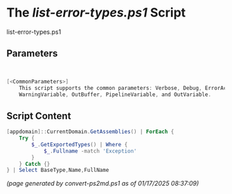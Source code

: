 The *list-error-types.ps1* Script
===========================

list-error-types.ps1 


Parameters
----------
```powershell


[<CommonParameters>]
    This script supports the common parameters: Verbose, Debug, ErrorAction, ErrorVariable, WarningAction, 
    WarningVariable, OutBuffer, PipelineVariable, and OutVariable.
```

Script Content
--------------
```powershell
[appdomain]::CurrentDomain.GetAssemblies() | ForEach {
    Try {
        $_.GetExportedTypes() | Where {
            $_.Fullname -match 'Exception'
        }
    } Catch {}
} | Select BaseType,Name,FullName
```

*(page generated by convert-ps2md.ps1 as of 01/17/2025 08:37:09)*
